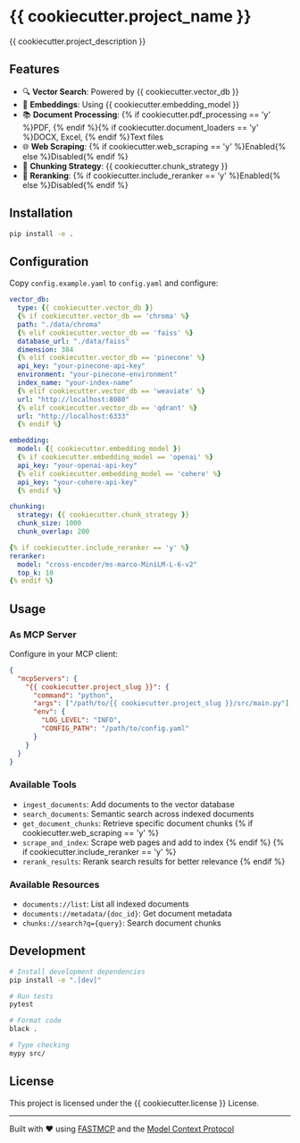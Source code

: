 # {{ cookiecutter.project_name }}

{{ cookiecutter.project_description }}

## Features

- 🔍 **Vector Search**: Powered by {{ cookiecutter.vector_db }}
- 🤖 **Embeddings**: Using {{ cookiecutter.embedding_model }}
- 📚 **Document Processing**: {% if cookiecutter.pdf_processing == 'y' %}PDF, {% endif %}{% if cookiecutter.document_loaders == 'y' %}DOCX, Excel, {% endif %}Text files
- 🌐 **Web Scraping**: {% if cookiecutter.web_scraping == 'y' %}Enabled{% else %}Disabled{% endif %}
- 🧠 **Chunking Strategy**: {{ cookiecutter.chunk_strategy }}
- 🔄 **Reranking**: {% if cookiecutter.include_reranker == 'y' %}Enabled{% else %}Disabled{% endif %}

## Installation

```bash
pip install -e .
```

## Configuration

Copy `config.example.yaml` to `config.yaml` and configure:

```yaml
vector_db:
  type: {{ cookiecutter.vector_db }}
  {% if cookiecutter.vector_db == 'chroma' %}
  path: "./data/chroma"
  {% elif cookiecutter.vector_db == 'faiss' %}
  database_url: "./data/faiss"
  dimension: 384
  {% elif cookiecutter.vector_db == 'pinecone' %}
  api_key: "your-pinecone-api-key"
  environment: "your-pinecone-environment"
  index_name: "your-index-name"
  {% elif cookiecutter.vector_db == 'weaviate' %}
  url: "http://localhost:8080"
  {% elif cookiecutter.vector_db == 'qdrant' %}
  url: "http://localhost:6333"
  {% endif %}

embedding:
  model: {{ cookiecutter.embedding_model }}
  {% if cookiecutter.embedding_model == 'openai' %}
  api_key: "your-openai-api-key"
  {% elif cookiecutter.embedding_model == 'cohere' %}
  api_key: "your-cohere-api-key"
  {% endif %}

chunking:
  strategy: {{ cookiecutter.chunk_strategy }}
  chunk_size: 1000
  chunk_overlap: 200

{% if cookiecutter.include_reranker == 'y' %}
reranker:
  model: "cross-encoder/ms-marco-MiniLM-L-6-v2"
  top_k: 10
{% endif %}
```

## Usage

### As MCP Server

Configure in your MCP client:

```json
{
  "mcpServers": {
    "{{ cookiecutter.project_slug }}": {
      "command": "python",
      "args": ["/path/to/{{ cookiecutter.project_slug }}/src/main.py"],
      "env": {
        "LOG_LEVEL": "INFO",
        "CONFIG_PATH": "/path/to/config.yaml"
      }
    }
  }
}
```

### Available Tools

- `ingest_documents`: Add documents to the vector database
- `search_documents`: Semantic search across indexed documents
- `get_document_chunks`: Retrieve specific document chunks
{% if cookiecutter.web_scraping == 'y' %}
- `scrape_and_index`: Scrape web pages and add to index
{% endif %}
{% if cookiecutter.include_reranker == 'y' %}
- `rerank_results`: Rerank search results for better relevance
{% endif %}

### Available Resources

- `documents://list`: List all indexed documents
- `documents://metadata/{doc_id}`: Get document metadata
- `chunks://search?q={query}`: Search document chunks

## Development

```bash
# Install development dependencies
pip install -e ".[dev]"

# Run tests
pytest

# Format code
black .

# Type checking
mypy src/
```

## License

This project is licensed under the {{ cookiecutter.license }} License.

---

Built with ❤️ using [FASTMCP](https://github.com/jlowin/fastmcp) and the [Model Context Protocol](https://modelcontextprotocol.io/)

